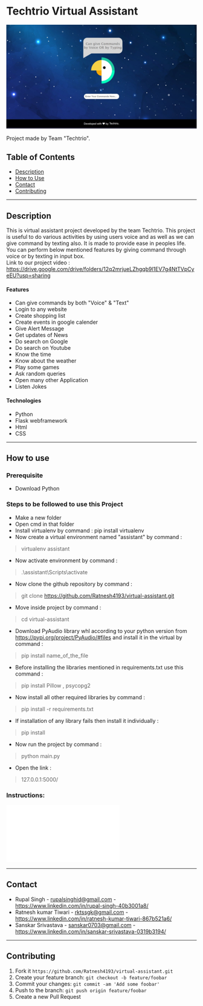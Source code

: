 # Techtrio Virtual Assistant
![alt text](static/techtriobg.jpeg)

Project made by Team "Techtrio".

## Table of Contents
- [Description](#description)
- [How to Use](#how-to-use)
- [Contact](#contact)
- [Contributing](#contributing)

---

## Description

This is virtual assistant project developed by the team Techtrio. This project is useful to do various  activities  by  using  users voice and as well as we can give command by texting also. It is made to  provide ease in peoples life. You can perform below mentioned features by giving command through voice or by texting in input box. <br>
Link to our project video :
https://drive.google.com/drive/folders/12q2mrjueLZhgqb9l1EV7g4NtTVpCyeEU?usp=sharing

#### Features

- Can give commands by both "Voice" & "Text"
- Login to any website
- Create shopping list
- Create events in google calender
- Give Alert Message
- Get updates of News
- Do search on Google
- Do search on Youtube
- Know the time
- Know about the weather
- Play some games
- Ask random queries
- Open many other Application
- Listen Jokes

#### Technologies
- Python
- Flask webframework
- Html
- CSS

---

## How to use

### Prerequisite
- Download Python

### Steps to be followed to use this Project
- Make a new folder
- Open cmd in that folder
- Install virtualenv by command : pip install virtualenv
- Now create a virtual environment named "assistant" by command :
 > virtualenv assistant
- Now activate environment by command :
 > .\assistant\Scripts\activate
- Now clone the github repository by command :
 > git clone https://github.com/Ratnesh4193/virtual-assistant.git
- Move inside project by command :
 > cd virtual-assistant
- Download PyAudio library whl according to your python version from https://pypi.org/project/PyAudio/#files and install it in the virtual by command :
 > pip install name_of_the_file
- Before installing the libraries mentioned in requirements.txt use this command :
 > pip install Pillow , psycopg2
- Now install all other required libraries by command :
 > pip install -r requirements.txt
- If installation of any library fails then install it individually :
 > pip install <name of library>
- Now run the project by command :
 > python main.py
- Open the link :
 > 127.0.0.1:5000/  
 
 ### Instructions:
  ![alt text](instructions.md)
    
---    

## Contact
- Rupal Singh - rupalsinghid@gmail.com  - https://www.linkedin.com/in/rupal-singh-40b3001a8/
- Ratnesh kumar Tiwari - rktssgk@gmail.com -  https://www.linkedin.com/in/ratnesh-kumar-tiwari-867b521a6/
- Sanskar Srivastava -  sanskar0703@gmail.com - https://www.linkedin.com/in/sanskar-srivastava-0319b3194/ 

---

## Contributing
1. Fork it
   ```https://github.com/Ratnesh4193/virtual-assistant.git```
2. Create your feature branch: 
   ```git checkout -b feature/foobar```
3. Commit your changes: 
   ```git commit -am 'Add some foobar'```
4. Push to the branch: 
   ```git push origin feature/foobar```
5. Create a new Pull Request

